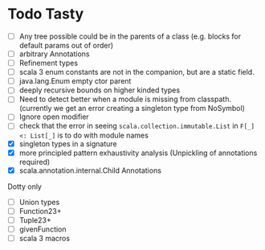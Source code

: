# Todo Tasty

- [ ] Any tree possible could be in the parents of a class (e.g. blocks for default params out of order)
- [ ] arbitrary Annotations
- [ ] Refinement types
- [ ] scala 3 enum constants are not in the companion, but are a static field.
- [ ] java.lang.Enum empty ctor parent
- [ ] deeply recursive bounds on higher kinded types
- [ ] Need to detect better when a module is missing from classpath. (currently we get an error creating a singleton type from NoSymbol)
- [ ] Ignore open modifier
- [ ] check that the error in seeing `scala.collection.immutable.List` in `F[_] <: List[_]` is to do with module names
- [x] singleton types in a signature
- [x] more principled pattern exhaustivity analysis (Unpickling of annotations required)
- [x] scala.annotation.internal.Child Annotations

Dotty only

- [ ] Union types
- [ ] Function23+
- [ ] Tuple23+
- [ ] givenFunction
- [ ] scala 3 macros
